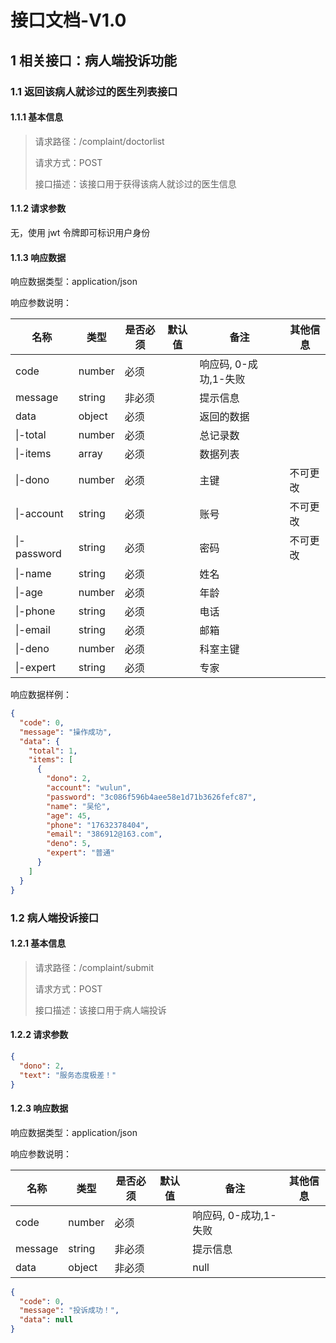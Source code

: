 # 接口文档-V1.0

## 1 相关接口：病人端投诉功能

### 1.1 返回该病人就诊过的医生列表接口

#### 1.1.1 基本信息

> 请求路径：/complaint/doctorlist
>
> 请求方式：POST
>
> 接口描述：该接口用于获得该病人就诊过的医生信息

#### 1.1.2 请求参数

无，使用 jwt 令牌即可标识用户身份

#### 1.1.3 响应数据

响应数据类型：application/json

响应参数说明：

| 名称        | 类型   | 是否必须 | 默认值 | 备注                  | 其他信息 |
| ----------- | ------ | -------- | ------ | --------------------- | -------- |
| code        | number | 必须     |        | 响应码, 0-成功,1-失败 |          |
| message     | string | 非必须   |        | 提示信息              |          |
| data        | object | 必须     |        | 返回的数据            |          |
| \|-total    | number | 必须     |        | 总记录数              |          |
| \|-items    | array  | 必须     |        | 数据列表              |          |
| \|-dono     | number | 必须     |        | 主键                  | 不可更改 |
| \|-account  | string | 必须     |        | 账号                  | 不可更改 |
| \|-password | string | 必须     |        | 密码                  | 不可更改 |
| \|-name     | string | 必须     |        | 姓名                  |          |
| \|-age      | number | 必须     |        | 年龄                  |          |
| \|-phone    | string | 必须     |        | 电话                  |          |
| \|-email    | string | 必须     |        | 邮箱                  |          |
| \|-deno     | number | 必须     |        | 科室主键              |          |
| \|-expert   | string | 必须     |        | 专家                  |          |

响应数据样例：

```json
{
  "code": 0,
  "message": "操作成功",
  "data": {
    "total": 1,
    "items": [
      {
        "dono": 2,
        "account": "wulun",
        "password": "3c086f596b4aee58e1d71b3626fefc87",
        "name": "吴伦",
        "age": 45,
        "phone": "17632378404",
        "email": "386912@163.com",
        "deno": 5,
        "expert": "普通"
      }
    ]
  }
}
```

### 1.2 病人端投诉接口

#### 1.2.1 基本信息

> 请求路径：/complaint/submit
>
> 请求方式：POST
>
> 接口描述：该接口用于病人端投诉

#### 1.2.2 请求参数

```json
{
  "dono": 2,
  "text": "服务态度极差！"
}
```

#### 1.2.3 响应数据

响应数据类型：application/json

响应参数说明：

| 名称    | 类型   | 是否必须 | 默认值 | 备注                  | 其他信息 |
| ------- | ------ | -------- | ------ | --------------------- | -------- |
| code    | number | 必须     |        | 响应码, 0-成功,1-失败 |          |
| message | string | 非必须   |        | 提示信息              |          |
| data    | object | 非必须   |        | null                  |          |

```json
{
  "code": 0,
  "message": "投诉成功！",
  "data": null
}
```
